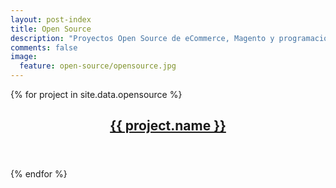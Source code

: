 ```yaml
---
layout: post-index
title: Open Source
description: "Proyectos Open Source de eCommerce, Magento y programación en general."
comments: false
image:
  feature: open-source/opensource.jpg
---
```


{% for project in site.data.opensource %}
<article class="hentry">
  <header>
    <h1 class="entry-title">
      <a href="#" class="permalink" rel="bookmark" title="{{ project.name }}"><i class="fa fa-bookmark"></i></a>
      <a href="{{ project.url }}" target="_blank" >{{ project.name }}</a>
    </h1>
  </header>
</article>
{% endfor %}